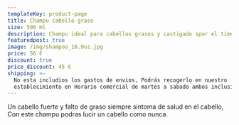 ```yaml
---
templateKey: product-page
title: Champu cabello graso
size: 500 ml
description: Champu ideal para cabellos grasos y castigado spor el timepo
featuredpost: true
image: /img/shampoo_16.9oz.jpg
price: 56 €
discount: true
price_discount: 45 €
shipping: >-
  No esta includios los gastos de envios, Podrás recogerlo en nuestro
  establecimiento en Horario comercial de martes a sabado ambos inclusibe.
---
```

Un cabello fuerte y falto de graso siempre sintoma de salud en el cabello, Con este champu podras lucir un cabello como nunca.
